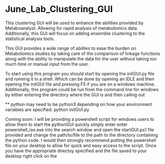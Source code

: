 # June_Lab_Clustering_GUI
This clustering GUI will be used to enhance the abilities provided by Metaboanalyst. Allowing for rapid analysis of metabolomics data. 
Additionally, this GUI will focus on adding ensemble clustering to the statistical analysis tools. 



This GUI provides a wide range of abilites to ease the burden on Metabolomics studies by taking care of the comparison of linkage functions along with the ability to
manipulate the data for the user without taking too much time or manual input from the user. 


To start using this program you should start by opening the initGUI.py file and running it in a shell. Which can be done by opening an IDLE and then opening the initGUI file and pressing F5 if you are on a windows machine. Additionally, this program could be run from the command line for windows by either entering the directory where the GUI is and then calling out

** python may need to be python3 depending on how your environment variables are specified.
python initGUI.py

Coming soon: I will be providing a powershell script for windows users to allow them to start the pythonGUI quickly simply enter enter powershell_ise.exe into the search window and open the startGUI.ps1 file provided and change the path/to/file to the path to the directory containing the python code. I would then strongly recommend putting the powershell file on your desktop to allow for quick and easy access to the script. Once you have the appropriate directoy specified and the file saved to your desktop right click on the 
